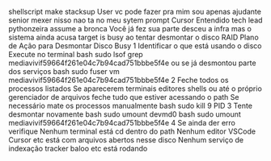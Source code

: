shellscript
make stacksup
User
vc pode fazer pra mim sou apenas ajudante senior mexer nisso nao ta no meu sytem prompt
Cursor
Entendido tech lead pythonzeira assume a bronca
Você já fez sua parte desceu a infra mas o sistema ainda acusa target is busy ao tentar desmontar o disco RAID
 Plano de Ação para Desmontar Disco Busy
1 Identificar o que está usando o disco
Execute no terminal
bash
sudo lsof  grep mediavivif59664f261e04c7b94cad751bbbe5f4e
ou se já desmontou parte dos serviços
bash
sudo fuser vm mediavivif59664f261e04c7b94cad751bbbe5f4e
2 Feche todos os processos listados
 Se aparecerem terminais editores shells ou até o próprio gerenciador de arquivos feche tudo que estiver acessando o path
 Se necessário mate os processos manualmente
bash
sudo kill 9 PID
3 Tente desmontar novamente
bash
sudo umount devmd0
bash
sudo umount mediavivif59664f261e04c7b94cad751bbbe5f4e
4 Se ainda der erro verifique
 Nenhum terminal está cd dentro do path
 Nenhum editor VSCode Cursor etc está com arquivos abertos nesse disco
 Nenhum serviço de indexação tracker baloo etc está rodando